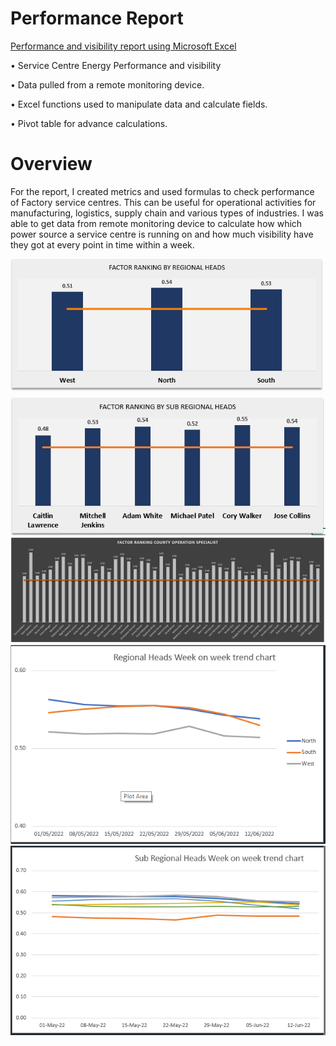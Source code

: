 # Performance Report
[Performance and visibility report using Microsoft Excel](https://github.com/dennyny/PerformanceFile)

•	Service Centre Energy Performance and visibility

•	Data pulled from a remote monitoring device.

•	Excel functions used to manipulate data and calculate fields.

•	Pivot table for advance calculations.

# Overview

For the report, I created metrics and used formulas to check performance of Factory service centres. 
This can be useful for operational activities for manufacturing, logistics, supply chain and various types of industries. 
I was able to get data from remote monitoring device to calculate how which power source a service centre is running on and how much visibility have they got at every point in time within a week. 

![](/images/RHpic.PNG)
![](/images/SHRpic.PNG)
![](/images/COSpic.PNG)
![](/images/RHwowpic.PNG)
![](/images/SHRwowpic.PNG)

